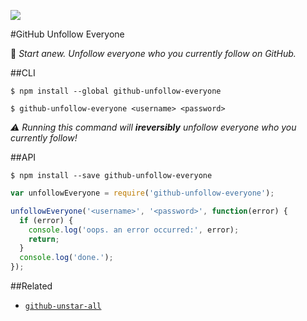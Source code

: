 ![](https://d13yacurqjgara.cloudfront.net/users/2014/screenshots/1095158/attachments/137262/octocat.svg)

#GitHub Unfollow Everyone

:fallen_leaf: _Start anew. Unfollow everyone who you currently follow on GitHub._

##CLI

```
$ npm install --global github-unfollow-everyone
```
```
$ github-unfollow-everyone <username> <password>
```

_:warning: Running this command will **ireversibly** unfollow everyone who you currently follow!_

##API

```
$ npm install --save github-unfollow-everyone
```

```javascript
var unfollowEveryone = require('github-unfollow-everyone');

unfollowEveryone('<username>', '<password>', function(error) {
  if (error) {
    console.log('oops. an error occurred:', error);
    return;
  }
  console.log('done.');
});
```

##Related

- [`github-unstar-all`](https://github.com/alexbooker/github-unstar-all)

